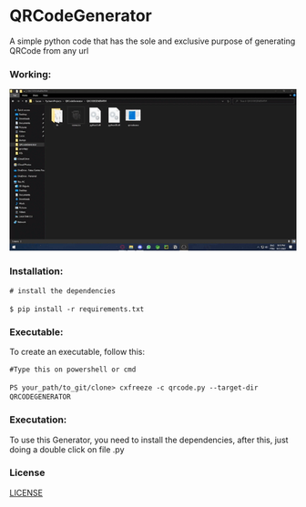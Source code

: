 # QRCodeGenerator
A simple python code that has the sole and exclusive purpose of generating QRCode from any url

### Working:

![Alt Text](gif.gif)


### Installation:
```
# install the dependencies

$ pip install -r requirements.txt
```
### Executable:
To create an executable, follow this:

````
#Type this on powershell or cmd

PS your_path/to_git/clone> cxfreeze -c qrcode.py --target-dir QRCODEGENERATOR

````
### Executation:

To use this Generator, you need to install the dependencies, after this, just doing a double click on file .py


### License

[LICENSE](LICENSE)
